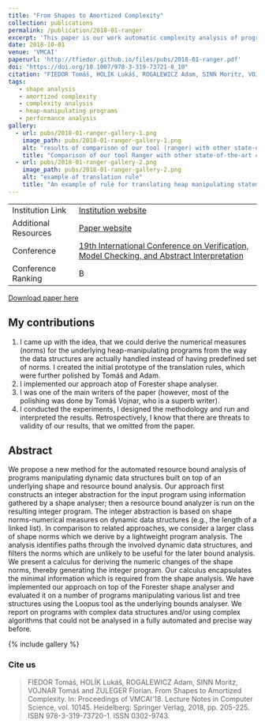 ```yaml
---
title: "From Shapes to Amortized Complexity"
collection: publications
permalink: /publication/2018-01-ranger
excerpt: 'This paper is our work automatic complexity analysis of programs manipulating with dynamic data structures.'
date: 2018-10-01
venue: 'VMCAI'
paperurl: 'http://tfiedor.github.io/files/pubs/2018-01-ranger.pdf'
doi: "https://doi.org/10.1007/978-3-319-73721-8_10"
citation: "FIEDOR Tomáš, HOLÍK Lukáš, ROGALEWICZ Adam, SINN Moritz, VOJNAR Tomáš and ZULEGER Florian. From Shapes to Amortized Complexity. In: Proceedings of VMCAI'18. Lecture Notes in Computer Science, vol. 10145. Heidelberg: Springer Verlag, 2018, pp. 205-225. ISBN 978-3-319-73720-1. ISSN 0302-9743."
tags: 
   - shape analysis 
   - amortized complexity 
   - complexity analysis 
   - heap-manipulating programs
   - performance analysis
gallery:
  - url: pubs/2018-01-ranger-gallery-1.png
    image_path: pubs/2018-01-ranger-gallery-1.png
    alt: "results of comparison of our tool (ranger) with other state-of-the-art analysers"
    title: "Comparison of our tool Ranger with other state-of-the-art complexity analysers on series of programs with complex data structures."
  - url: pubs/2018-01-ranger-gallery-2.png
    image_path: pubs/2018-01-ranger-gallery-2.png
    alt: "example of translation rule"
    title: "An example of rule for translating heap manipulating statements into equivalent arithmetic statements over numerical measures (norms)."
---
```


|                      |                                                                                              |
|----------------------|----------------------------------------------------------------------------------------------|
| Institution Link     | [Institution website](https://www.fit.vut.cz/research/publication/11561/)                    |
| Additional Resources | [Paper website](https://www.fit.vutbr.cz/research/groups/verifit/tools/ranger/)              |
| Conference           | [19th International Conference on Verification, Model Checking, and Abstract Interpretation](https://popl18.sigplan.org/track/VMCAI-2018) |
| Conference Ranking   | B                                                                                            |


[<i class="fas fa-fw fa-file-pdf zoom" aria-hidden="true"></i> Download paper here](http://tfiedor.github.io/files/pubs/2018-01-ranger.pdf)

## My contributions

1. I came up with the idea, that we could derive the numerical measures (norms) for the underlying heap-manipulating
   programs from the way the data structures are actually handled instead of having predefined set of norms. I created
   the initial prototype of the translation rules, which were further polished by Tomáš and Adam.
2. I implemented our approach atop of Forester shape analyser.
3. I was one of the main writers of the paper (however, most of the polishing was done by Tomáš Vojnar, who is a superb
   writer).
4. I conducted the experiments, I designed the methodology and run and interpreted the results. Retrospectively, I know
   that there are threats to validity of our results, that we omitted from the paper.

## Abstract

We propose a new method for the automated resource bound analysis of programs manipulating dynamic
data structures built on top of an underlying shape and resource bound analysis. Our approach first
constructs an integer abstraction for the input program using information gathered by a shape
analyser; then a resource bound analyzer is run on the resulting integer program. The integer
abstraction is based on shape norms-numerical measures on dynamic data structures (e.g., the length
of a linked list). In comparison to related approaches, we consider a larger class of shape norms
which we derive by a lightweight program analysis. The analysis identifies paths through the
involved dynamic data structures, and filters the norms which are unlikely to be useful for the
later bound analysis. We present a calculus for deriving the numeric changes of the shape norms,
thereby generating the integer program. Our calculus encapsulates the minimal information which is
required from the shape analysis. We have implemented our approach on top of the Forester shape
analyser and evaluated it on a number of programs manipulating various list and tree structures
using the Loopus tool as the underlying bounds analyser. We report on programs with complex data
structures and/or using complex algorithms that could not be analysed in a fully automated and
precise way before.

{% include gallery %}

###  Cite us

> FIEDOR Tomáš, HOLÍK Lukáš, ROGALEWICZ Adam, SINN Moritz, VOJNAR Tomáš and ZULEGER Florian. From Shapes to Amortized Complexity. In: Proceedings of VMCAI'18. Lecture Notes in Computer Science, vol. 10145. Heidelberg: Springer Verlag, 2018, pp. 205-225. ISBN 978-3-319-73720-1. ISSN 0302-9743.
